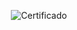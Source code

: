 <div align="center">

  ![Certificado](https://user-images.githubusercontent.com/86432393/201448792-8b8bada1-6bfe-4a33-b1fd-4cba0a3d8afc.png)

</div>
